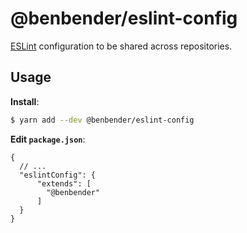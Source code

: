 # @benbender/eslint-config

[ESLint](https://eslint.org) configuration to be shared across repositories.

## Usage

**Install**:

```bash
$ yarn add --dev @benbender/eslint-config
```

**Edit `package.json`**:

```jsonc
{
  // ...
  "eslintConfig": {
      "extends": [
        "@benbender"
      ]
  }
}
```